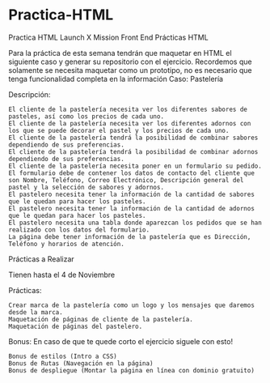 # Practica-HTML
Practica HTML Launch X Mission Front End
Prácticas HTML

Para la práctica de esta semana tendrán que maquetar en HTML el siguiente caso y generar su repositorio con el ejercicio.
Recordemos que solamente se necesita maquetar como un prototipo, no es necesario que tenga funcionalidad completa en la información
Caso: Pastelería

Descripción:

    El cliente de la pastelería necesita ver los diferentes sabores de pasteles, así como los precios de cada uno.
    El cliente de la pastelería necesita ver los diferentes adornos con los que se puede decorar el pastel y los precios de cada uno.
    El cliente de la pastelería tendrá la posibilidad de combinar sabores dependiendo de sus preferencias.
    El cliente de la pastelería tendrá la posibilidad de combinar adornos dependiendo de sus preferencias.
    El cliente de la pastelería necesita poner en un formulario su pedido.
    El formulario debe de contener los datos de contacto del cliente que son Nombre, Teléfono, Correo Electrónico, Descripción general del pastel y la selección de sabores y adornos.
    El pastelero necesita tener la información de la cantidad de sabores que le quedan para hacer los pasteles.
    El pastelero necesita tener la información de la cantidad de adornos que le quedan para hacer los pasteles.
    El pastelero necesita una tabla donde aparezcan los pedidos que se han realizado con los datos del formulario.
    La página debe tener información de la pastelería que es Dirección, Teléfono y horarios de atención.

Prácticas a Realizar

Tienen hasta el 4 de Noviembre

Prácticas:

    Crear marca de la pastelería como un logo y los mensajes que daremos desde la marca.
    Maquetación de páginas de cliente de la pastelería.
    Maquetación de páginas del pastelero.

Bonus: En caso de que te quede corto el ejercicio siguele con esto!

    Bonus de estilos (Intro a CSS)
    Bonus de Rutas (Navegación en la página)
    Bonus de despliegue (Montar la página en línea con dominio gratuito)
